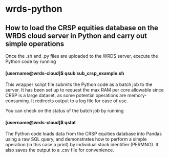 # wrds-python
## How to load the CRSP equities database on the WRDS cloud server in Python and carry out simple operations

Once the .sh and .py files are uploaded to the WRDS server, execute the Python code by running

#### [username@wrds-cloud]$ qsub sub_crsp_example.sh

This wrapper script file submits the Python code as a batch job to the server. It has been set up to request the max RAM per core allowable since CRSP is a large dataset, as some potential operations are memory-consuming. It redirects output to a log file for ease of use.

You can check on the status of the batch job by running

#### [username@wrds-cloud]$ qstat

The Python code loads data from the CRSP equities database into Pandas using a raw SQL query, and demonstrates how to perform a simple operation (in this case a print) by individual stock identifier (PERMNO). It also saves the output to a .csv file for convenience.
